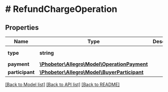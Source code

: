 # # RefundChargeOperation

## Properties

Name | Type | Description | Notes
------------ | ------------- | ------------- | -------------
**type** | **string** |  | [default to 'REFUND_CHARGE']
**payment** | [**\Phobetor\Allegro\Model\OperationPayment**](OperationPayment.md) |  |
**participant** | [**\Phobetor\Allegro\Model\BuyerParticipant**](BuyerParticipant.md) |  |

[[Back to Model list]](../../README.md#models) [[Back to API list]](../../README.md#endpoints) [[Back to README]](../../README.md)

